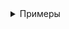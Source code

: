 <details>
  <summary>Примеры</summary>

В Kotlin начиная с версии 1.5 появилась концепция **`value class`** (классов-значений). Это классы, которые представляют данные внутри себя как одно значение, но по сути работают как примитивные типы для повышения производительности. Они особенно полезны для создания типов-обёрток, где нужен дополнительный смысл для примитивных данных, но без накладных расходов на создание полноценного объекта.

Вот несколько примеров использования `value class` в различных сценариях:

1. **Типы-обёртки для валидации данных**

Иногда требуется создать специальный тип для данных с определёнными ограничениями, вместо того чтобы просто передавать примитивный тип, например, `String`.

****Пример: Email****

```kotlin
@JvmInline
value class Email(val value: String) {
    init {
        require(value.contains("@")) { "Email must contain '@' symbol" }
    }
    
    override fun toString(): String = value
}

fun sendEmail(email: Email) {
    println("Sending email to ${email.value}")
}

fun main() {
    val email = Email("user@example.com")
    sendEmail(email) // Отправка корректного email
}
```

- **Преимущества**: `Email` обёртывает строку и добавляет валидацию внутри конструктора, проверяя, что строка действительно является корректным email-адресом.

2. **Улучшение читаемости и безопасности типов**

Иногда вместо использования примитивных типов лучше применять `value class` для повышения читаемости кода и предотвращения путаницы между различными значениями одного типа.

****Пример: Мили и Километры****

```kotlin
@JvmInline
value class Miles(val value: Double)

@JvmInline
value class Kilometers(val value: Double)

fun convertToKilometers(miles: Miles): Kilometers {
    return Kilometers(miles.value * 1.60934)
}

fun main() {
    val distanceInMiles = Miles(10.0)
    val distanceInKilometers = convertToKilometers(distanceInMiles)
    println("Distance in kilometers: ${distanceInKilometers.value}")
}
```

- **Преимущества**: Использование отдельных типов для миль и километров предотвращает случайные ошибки (например, путаницу между единицами измерения), и код становится более читаемым.

3. **Представление идентификаторов**

`value class` можно использовать для представления идентификаторов (ID), которые логически являются примитивами, но их нужно выделить как отдельный тип для удобства и безопасности.

****Пример: User ID****

```kotlin
@JvmInline
value class UserId(val value: Long)

fun getUserById(userId: UserId) {
    println("Fetching user with ID: ${userId.value}")
}

fun main() {
    val userId = UserId(12345L)
    getUserById(userId) // Безопасно передаём ID пользователя
}
```

- **Преимущества**: Теперь ID пользователя не может быть случайно перепутан с другими `Long` значениями, что делает код более надёжным.

4. **Оптимизация работы с единичными объектами**

Классы-значения могут быть полезны для представления небольших структур данных, где нужно избежать накладных расходов на создание полноценного объекта.

****Пример: Координаты****

```kotlin
@JvmInline
value class Coordinates(val value: Pair<Double, Double>) {
    val latitude: Double get() = value.first
    val longitude: Double get() = value.second
}

fun printCoordinates(coordinates: Coordinates) {
    println("Latitude: ${coordinates.latitude}, Longitude: ${coordinates.longitude}")
}

fun main() {
    val coordinates = Coordinates(40.7128 to -74.0060)
    printCoordinates(coordinates)
}
```

- **Преимущества**: `Coordinates` хранит координаты как пару значений, но при этом не требует создания полноценного объекта, что улучшает производительность.

5. **Оптимизация работы с `inline` функциями**

Классы-значения могут использоваться с `inline` функциями для оптимизации производительности, избегая создания лишних объектов.

****Пример: Оптимизация работы с `inline` функцией****

```kotlin
@JvmInline
value class Age(val value: Int)

inline fun isAdult(age: Age): Boolean {
    return age.value >= 18
}

fun main() {
    val age = Age(20)
    println("Is adult: ${isAdult(age)}")
}
```

- **Преимущества**: `inline` функция в сочетании с `value class` избегает создания объекта для `Age`, что снижает накладные расходы при вызове.

****Важные особенности `value class`:****
1. **Один параметр**: `value class` может содержать только одно свойство.
2. **Нет явной структуры объектов**: В рантайме классы-значения ведут себя как примитивные типы, что позволяет экономить память.
3. **Ограничения**:
    - Нельзя использовать `init` блок для сложной логики (нельзя изменять внутреннее состояние после создания).
    - `value class` не может иметь вторичных конструкторов.
    - Нельзя создавать экземпляры через `new`, так как они работают как примитивы.

****Заключение****

`value class` отлично подходят для улучшения читаемости, повышения безопасности типов и оптимизации работы с примитивными данными, позволяя работать с ними как с объектами, но без накладных расходов на их создание.


</details>